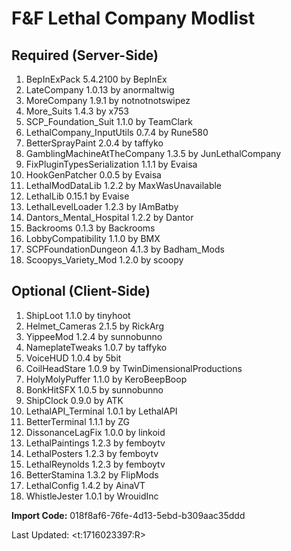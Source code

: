 # F&F Lethal Company Modlist

## Required (Server-Side)

1. BepInExPack 5.4.2100 by BepInEx
2. LateCompany 1.0.13 by anormaltwig
3. MoreCompany 1.9.1 by notnotnotswipez
4. More_Suits 1.4.3 by x753
5. SCP_Foundation_Suit 1.1.0 by TeamClark
6. LethalCompany_InputUtils 0.7.4 by Rune580
7. BetterSprayPaint 2.0.4 by taffyko
8. GamblingMachineAtTheCompany 1.3.5 by JunLethalCompany
9. FixPluginTypesSerialization 1.1.1 by Evaisa
10. HookGenPatcher 0.0.5 by Evaisa
11. LethalModDataLib 1.2.2 by MaxWasUnavailable
12. LethalLib 0.15.1 by Evaise
13. LethalLevelLoader 1.2.3 by IAmBatby
14. Dantors_Mental_Hospital 1.2.2 by Dantor
15. Backrooms 0.1.3 by Backrooms
16. LobbyCompatibility 1.1.0 by BMX
17. SCPFoundationDungeon 4.1.3 by Badham_Mods
18. Scoopys_Variety_Mod 1.2.0 by scoopy

## Optional (Client-Side)

1. ShipLoot 1.1.0 by tinyhoot
2. Helmet_Cameras 2.1.5 by RickArg
3. YippeeMod 1.2.4 by sunnobunno
4. NameplateTweaks 1.0.7 by taffyko
5. VoiceHUD 1.0.4 by 5bit
6. CoilHeadStare 1.0.9 by TwinDimensionalProductions
7. HolyMolyPuffer 1.1.0 by KeroBeepBoop
8. BonkHitSFX 1.0.5 by sunnobunno
9. ShipClock 0.9.0 by ATK
10. LethalAPI_Terminal 1.0.1 by LethalAPI
11. BetterTerminal 1.1.1 by ZG
12. DissonanceLagFix 1.0.0 by linkoid
13. LethalPaintings 1.2.3 by femboytv
14. LethalPosters 1.2.3 by femboytv
15. LethalReynolds 1.2.3 by femboytv
16. BetterStamina 1.3.2 by FlipMods
17. LethalConfig 1.4.2 by AinaVT
18. WhistleJester 1.0.1 by WrouidInc

**Import Code:** 018f8af6-76fe-4d13-5ebd-b309aac35ddd

Last Updated: <t:1716023397:R>
